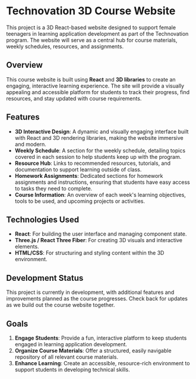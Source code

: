 
# Technovation 3D Course Website

This project is a 3D React-based website designed to support female teenagers in learning application development as part of the Technovation program. The website will serve as a central hub for course materials, weekly schedules, resources, and assignments.

## Overview
This course website is built using **React** and **3D libraries** to create an engaging, interactive learning experience. The site will provide a visually appealing and accessible platform for students to track their progress, find resources, and stay updated with course requirements.

## Features
- **3D Interactive Design**: A dynamic and visually engaging interface built with React and 3D rendering libraries, making the website immersive and modern.
- **Weekly Schedule**: A section for the weekly schedule, detailing topics covered in each session to help students keep up with the program.
- **Resource Hub**: Links to recommended resources, tutorials, and documentation to support learning outside of class.
- **Homework Assignments**: Dedicated sections for homework assignments and instructions, ensuring that students have easy access to tasks they need to complete.
- **Course Information**: An overview of each week's learning objectives, tools to be used, and upcoming projects or activities.

## Technologies Used
- **React**: For building the user interface and managing component state.
- **Three.js / React Three Fiber**: For creating 3D visuals and interactive elements.
- **HTML/CSS**: For structuring and styling content within the 3D environment.

## Development Status
This project is currently in development, with additional features and improvements planned as the course progresses. Check back for updates as we build out the course website together.

## Goals
1. **Engage Students**: Provide a fun, interactive platform to keep students engaged in learning application development.
2. **Organize Course Materials**: Offer a structured, easily navigable repository of all relevant course materials.
3. **Enhance Learning**: Create an accessible, resource-rich environment to support students in developing technical skills.
